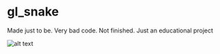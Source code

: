 # gl_snake
Made just to be. Very bad code. Not finished. Just an educational project


![alt text](https://github.com/ranoke/gl_snake/blob/main/screenshot.jpg?raw=true)
